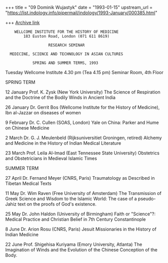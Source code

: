 +++
title = "09 Dominik Wujastyk"
date = "1993-01-15"
upstream_url = "https://list.indology.info/pipermail/indology/1993-January/000385.html"

+++
[Archive link](https://list.indology.info/pipermail/indology/1993-January/000385.html)

        WELLCOME INSTITUTE FOR THE HISTORY OF MEDICINE
            183 Euston Road, London (071 611 8619)

                       RESEARCH SEMINAR

      MEDICINE, SCIENCE AND TECHNOLOGY IN ASIAN CULTURES

                SPRING AND SUMMER TERMS, 1993
Tuesday                                     Wellcome Institute
4.30 pm (Tea 4.15 pm)                  Seminar Room, 4th Floor

SPRING TERM

12 January     Prof. K. Zysk
               (New York University)
               The Science of Respiration and the Doctrine of
               the Bodily Winds in Ancient India

26 January     Dr. Gerrit Bos
               (Wellcome Institute for the History of Medicine),
               Ibn al-Jazzar on diseases of women

9  February    Dr. C. Cullen
               (SOAS, London)
               Yale on China: Parker and Hume on Chinese Medicine

2  March       Dr. G. J. Meulenbeld
               (Rijksuniversitiet Groningen, retired)
               Alchemy and Medicine in the History of 
               Indian Medical Literature

23 March       Prof. Leila Al-Imad
               (East Tennessee State University)
               Obstetrics and Obstetricians in Medieval Islamic
               Times


SUMMER TERM

27 April       Dr. Fernand Meyer
               (CNRS, Paris)
               Traumatology as Described in Tibetan Medical Texts

11 May         Dr. Wim Raven
               (Free University of Amsterdam)
               The Transmission of Greek Science and Wisdom to
               the Islamic World: The case of a pseudo-Jahiz text
               on the proofs of God's existence.

25 May         Dr. John Haldon
               (University of Birmingham)
               Faith or "Science"?: Medical Practice and Christian
               Belief in 7th Century Constantinople

8 June         Dr. Arion Rosu
               (CNRS, Paris)
               Jesuit Missionaries in the History of Indian 
               Medicine


22 June        Prof. Shigehisa Kuriyama
               (Emory University, Atlanta)
               The Imagination of Winds and the Evolution of the
               Chinese Conception of the Body.




